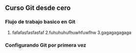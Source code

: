 ## Curso Git desde cero

### Flujo de trabajo basico en Git
1. fafafasfasfasfaf
2.fuhuhuhufhuwhfuwfhw
3.gagagagagaga

### Configurando Git por primera vez
